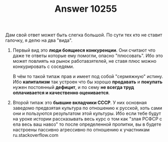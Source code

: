 ﻿---
title: "Answer 10255"
se.owner.user_id: 23344
se.owner.display_name: "timob256"
se.owner.link: "https://ru.meta.stackoverflow.com/users/23344/timob256"
se.answer_id: 10255
se.question_id: 10253
se.post_type: answer
se.score: -22
se.is_accepted: False
---
<p>Дам свой ответ может быть слегка большой.
По сути тех кто не ставит галочку, я делю на два &quot;вида&quot;.</p>
<ol>
<li><p>Первый вид это <strong>люди боящиеся конкуренции</strong>. Они считают что даже те ответы которые ему помогли, опасно &quot;плюсовать&quot;. Ибо это может повлиять на рынок  работавзятелей, не ставя плюс можно конкурировать с соседями.</p>
<p>В чём то такой типаж прав и имеет под собой &quot;сермяжную&quot; истину. Ибо <strong>капитализм</strong>  так устроен что бы хорошо <strong>продавать</strong> и <strong>покупать</strong> нужен постоянный <strong>дефицит</strong>, и по сему <strong>не всегда труд оплачивается и качественно оценивается</strong>.</p>
</li>
<li><p>Второй  типаж это <strong>бывшие вкладчики CCCР</strong>. У них основная заведомо предвзятая культура по отношению к русской, хоть сами они и пользуются результатом этой культуры. Ибо если тебе будут на уроке истории рассказывать весь курс о том как &quot;злая РСФСР с ела весь ваш навоз&quot; то после определенной пропитки, вы в будете настроены пассивно агрессивно по отношению к участникам ru.stackoverflow.com</p>
</li>
</ol>

